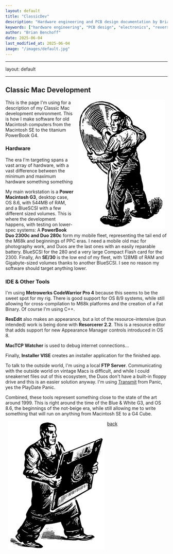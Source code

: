 ```yaml
---
layout: default
title: "ClassicDev"
description: "Hardware engineering and PCB design documentation by Brian Benchoff"
keywords: ["hardware engineering", "PCB design", "electronics", "reverse engineering"]
author: "Brian Benchoff"
date: 2025-06-04
last_modified_at: 2025-06-04
image: "/images/default.jpg"
---
```

---
layout: default


---

## Classic Mac Development

 <img src="/images/MetrowerksCD.png" alt="The Metrowerks CD Guy" align="right" hspace="10" width="268">

 This is the page I'm using for a description of my Classic Mac development environment. This is how I make software for old Macintosh computers from the Macintosh SE to the titanium PowerBook G4. 

### Hardware

 The era I'm targeting spans a vast array of hardware, with a vast difference between the minimum and maximum hardware something something

 My main workstation is a **Power Macintosh G3**, desktop case, OS 8.6, with 544MB of RAM, and a BlueSCSI with a few different sized volumes. This is where the development happens, with testing on lower-spec systems: A **PowerBook Duo 2300c and Duo 280c** form my mobile fleet, representing the tail end of the M68k and beginnings of PPC eras. I need a mobile old mac for photography work, and Duos are the last ones with an easily reparable battery. BlueSCSI for the 280 and a very large Compact Flash card for the 2300. Finally, An **SE/30** is the low end of my fleet, with 128MB of RAM and Gigabyte-sized volumes thanks to another BlueSCSI. I see no reason my software should target anything lower.

### IDE & Other Tools

I'm using **Metrowerks CodeWarrior Pro 4** because this seems to be the sweet spot for my rig. There is good support for OS 8/9 systems, while still allowing for cross-compilation to M68k platforms and the creation of a Fat Binary. Of course I'm using C++.

**ResEdit** also makes an appearance, but a lot of the resource-intensive (pun intended) work is being done with **Resorcerer 2.2**. This is a resource editor that adds support for new Appearance Manager controls introduced in OS 8.

**MacTCP Watcher** is used to debug internet connections...

Finally, **Installer VISE** creates an installer application for the finished app.

To talk to the outside world, I'm using a local **FTP Server**. Communicating with the outside world on vintage Macs is difficult, and while I could sneakernet files out of this ecosystem, the Duos don't have a built-in floppy drive and this is an easier solution anyway. I'm using [Transmit](https://download-cdn.panic.com/transmit/Transmit%201/) from Panic, yes the PlayDate Panic.

Combined, these tools represent something close to the state of the art around 1999. This is right around the time of the Blue & White G3, and OS 8.6, the beginnings of the not-beige era, while still allowing me to write something that will run on anything from Macintosh SE to a G4 Cube.

 <img src="/images/MetrowerksDisk.png" alt="The Metrowerks Disk Guy" align="left" hspace="10" width="296">

[back](../)

